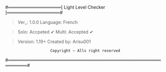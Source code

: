 #═════════════════[ Light Level Checker ]═════════════════#

> Ver_: 1.0.0
> Language: French

> Solo: Accpeted ✔
> Multi: Accepted ✔

> Version: 1.19+
> Created by: Arisu001


                        Copyright — Alls right reserved
#════════════════════════════════════════════════════════#
